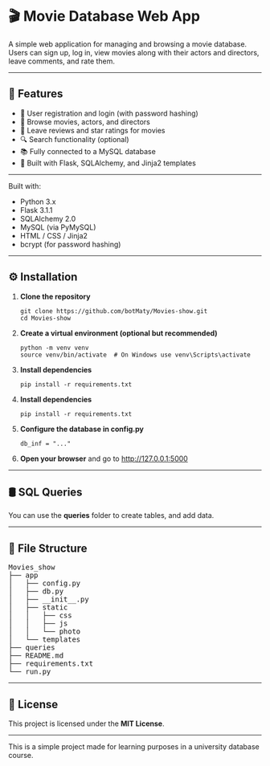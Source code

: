 <h1>🎬 Movie Database Web App</h1>

<p>
    A simple web application for managing and browsing a movie database. Users can sign up, log in, view movies along with their actors and directors, leave comments, and rate them.
</p>

<hr>

<h2>🚀 Features</h2>
<ul>
  <li>🧾 User registration and login (with password hashing)</li>
  <li>🎥 Browse movies, actors, and directors</li>
  <li>💬 Leave reviews and star ratings for movies</li>
  <li>🔍 Search functionality (optional)</li>
  <li>📚 Fully connected to a MySQL database</li>
  <li>🧩 Built with Flask, SQLAlchemy, and Jinja2 templates</li>
</ul>

<hr>

<p>Built with:
  <ul>
    <li>Python 3.x</li>
    <li>Flask 3.1.1</li>
    <li>SQLAlchemy 2.0</li>
    <li>MySQL (via PyMySQL)</li>
    <li>HTML / CSS / Jinja2</li>
    <li>bcrypt (for password hashing)</li>
  </ul>
</p>

<hr>

<h2>⚙️ Installation</h2>
<ol>
  <li><strong>Clone the repository</strong>
    <pre><code>git clone https://github.com/botMaty/Movies-show.git
cd Movies-show</code></pre>
  </li>

  <li><strong>Create a virtual environment (optional but recommended)</strong>
    <pre><code>python -m venv venv
source venv/bin/activate  # On Windows use venv\Scripts\activate</code></pre>
  </li>

  <li><strong>Install dependencies</strong>
    <pre><code>pip install -r requirements.txt</code></pre>
  </li>

  <li><strong>Install dependencies</strong>
    <pre><code>pip install -r requirements.txt</code></pre>
  </li>

  <li><strong>Configure the database in config.py</strong>
    <pre><code>db_inf = "..."</code></pre>
  </li>

  <li><strong>Open your browser</strong> and go to <a href="http://127.0.0.1:5000">http://127.0.0.1:5000</a>
  </li>
</ol>

<hr>

<h2>🛢️ SQL Queries</h2>
<p>You can use the <strong>queries</strong> folder to create tables, and add data.</p>

<hr>

<h2>📁 File Structure</h2>
<pre>
Movies_show
├── app
│   ├── config.py
│   ├── db.py
│   ├── __init__.py
│   ├── static
│   │   ├── css
│   │   ├── js
│   │   └── photo
│   └── templates
├── queries
├── README.md
├── requirements.txt
└── run.py
</pre>

<hr>

<h2>📜 License</h2>
<p>This project is licensed under the <strong>MIT License</strong>.</p>

<hr>

<p>This is a simple project made for learning purposes in a university database course.</p>
